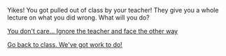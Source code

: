 Yikes! You got pulled out of class by your teacher!
They give you a whole lecture on what you did wrong.
What will you do?  
  
[You don't care... Ignore the teacher and face the other way](tbd)  
  
[Go back to class. We've got work to do!](tbd)